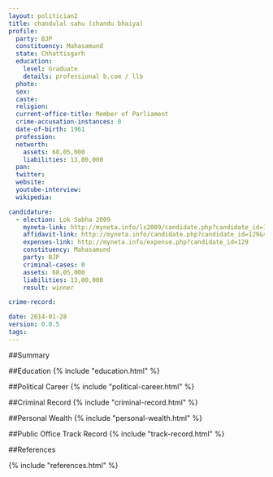 ```yaml
---
layout: politician2
title: chandulal sahu (chandu bhaiya)
profile: 
  party: BJP
  constituency: Mahasamund
  state: Chhattisgarh
  education: 
    level: Graduate
    details: professional b.com / llb
  photo: 
  sex: 
  caste: 
  religion: 
  current-office-title: Member of Parliament
  crime-accusation-instances: 0
  date-of-birth: 1961
  profession: 
  networth: 
    assets: 68,05,000
    liabilities: 13,00,000
  pan: 
  twitter: 
  website: 
  youtube-interview: 
  wikipedia: 

candidature: 
  - election: Lok Sabha 2009
    myneta-link: http://myneta.info/ls2009/candidate.php?candidate_id=129
    affidavit-link: http://myneta.info/candidate.php?candidate_id=129&scan=original
    expenses-link: http://myneta.info/expense.php?candidate_id=129
    constituency: Mahasamund 
    party: BJP
    criminal-cases: 0
    assets: 68,05,000
    liabilities: 13,00,000
    result: winner 

crime-record: 

date: 2014-01-28
version: 0.0.5
tags: 
---
```

##Summary


##Education
{% include "education.html" %}


##Political Career
{% include "political-career.html" %}


##Criminal Record
{% include "criminal-record.html" %}


##Personal Wealth
{% include "personal-wealth.html" %}


##Public Office Track Record
{% include "track-record.html" %}


##References


{% include "references.html" %}